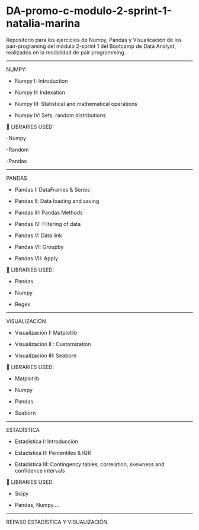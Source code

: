 # DA-promo-c-modulo-2-sprint-1-natalia-marina

Repositorio para los ejercicios de Numpy, Pandas y Visualicación de los pair-programing del módulo 2-sprint 1 del Bootcamp de Data Analyst, realizados en la modalidad de pair programming. 

---

NUMPY:

- Numpy I: Introduction

- Numpy II: Indexation

- Numpy III: Statistical and mathematical operations 

- Numpy IV: Sets, random distributions

📖 LIBRARIES USED:

-Numpy

-Random

-Pandas

---

PANDAS

- Pandas I: DataFrames & Series

- Pandas II: Data loading and saving

- Pandas III: Pandas Methods

- Pandas IV: Filtering of data

- Pandas V: Data link

- Pandas VI: Groupby 

- Pandas VII: Apply 

📖 LIBRARIES USED:

- Pandas

- Numpy

- Regex

---

VISUALIZACIÓN

- Visualización I: Matplotlib 

- Visualización II : Customization

- Visualización III: Seaborn

📖 LIBRARIES USED:

- Matplotlib

- Numpy

- Pandas

- Seaborn

---

ESTADÍSTICA

- Estadística I: Introducción 

- Estadística II: Percentiles & IQR

- Estadística III: Contingency tables, correlation, skewness and confidence intervals 

📖 LIBRARIES USED:

- Scipy

- Pandas, Numpy....
---

REPASO ESTADÍSTICA Y VISUALIZACIÓN


